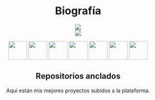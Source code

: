 <h1 align="center">Biografía</h1>
<p align="center">
  <img src='https://i.imgur.com/lGX0hAC.png'>
<br>
  <img src='https://github-readme-stats.vercel.app/api?username=nosoyz&show_icons=true&theme=tokyonight'>

<p align="center">
  <img src='https://i.imgur.com/ELC5E2x.png' height='50px'>
  <img src='https://i.imgur.com/OS6L9MW.png' height='50px'>
  <img src='https://i.imgur.com/GAQuyz4.png' height='50px'>
  <img src='https://i.imgur.com/aO50oaW.jpg' height='50px'>
  <img src='https://i.imgur.com/36AGb0R.png' height='50px'>
  <img src='https://i.imgur.com/cxpwb2C.png' height='50px'>
  <img src='https://i.imgur.com/1efgMO7.png' height='50px'>
 
<h2 align="center">Repositorios anclados</h2>
<p align="center">Aquí están mis mejores proyectos subidos a la plataforma.</p> <p

